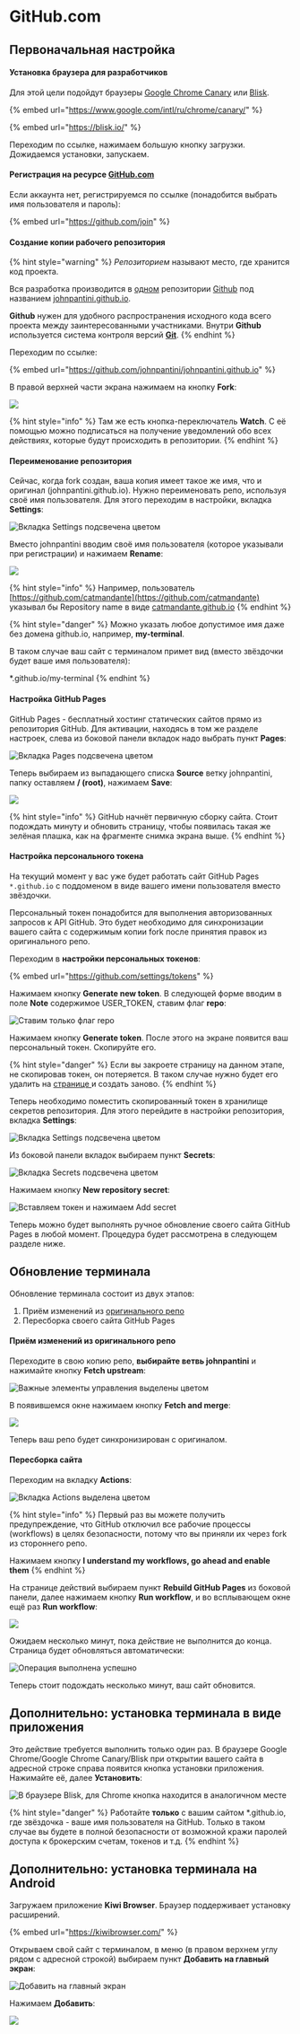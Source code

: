 # GitHub.com

## Первоначальная настройка

#### Установка браузера для разработчиков

Для этой цели подойдут браузеры [Google Chrome Canary](https://www.google.com/intl/ru/chrome/canary/) или [Blisk](https://blisk.io/).

{% embed url="https://www.google.com/intl/ru/chrome/canary/" %}

{% embed url="https://blisk.io/" %}

Переходим по ссылке, нажимаем большую кнопку загрузки. Дожидаемся установки, запускаем.

#### Регистрация на ресурсе [GitHub.com](https://github.com/)

Если аккаунта нет, регистрируемся по ссылке \(понадобится выбрать имя пользователя и пароль\):

{% embed url="https://github.com/join" %}

#### Создание копии рабочего репозитория

{% hint style="warning" %}
_Репозиторием_ называют место, где хранится код проекта.

Вся разработка производится в [одном](https://ru.wikipedia.org/wiki/%D0%9C%D0%BE%D0%BD%D0%BE%D1%80%D0%B5%D0%BF%D0%BE%D0%B7%D0%B8%D1%82%D0%BE%D1%80%D0%B8%D0%B9) репозитории [Github](https://github.com/) под названием  [johnpantini.github.io](https://github.com/johnpantini/johnpantini.github.io).

**Github** нужен для удобного распространения исходного кода всего проекта между заинтересованными участниками. Внутри **Github** используется система контроля версий [**Git**](https://ru.wikipedia.org/wiki/Git).
{% endhint %}

Переходим по ссылке:

{% embed url="https://github.com/johnpantini/johnpantini.github.io" %}

В правой верхней части экрана нажимаем на кнопку **Fork**:

![](../.gitbook/assets/image%20%28250%29.png)

{% hint style="info" %}
Там же есть кнопка-переключатель **Watch**. С её помощью можно подписаться на получение уведомлений обо всех действиях, которые будут происходить в репозитории.
{% endhint %}

#### Переименование репозитория

Сейчас, когда fork создан, ваша копия имеет такое же имя, что и оригинал \(johnpantini.github.io\). Нужно переименовать репо, используя своё имя пользователя. Для этого переходим в настройки, вкладка **Settings**:

![&#x412;&#x43A;&#x43B;&#x430;&#x434;&#x43A;&#x430; Settings &#x43F;&#x43E;&#x434;&#x441;&#x432;&#x435;&#x447;&#x435;&#x43D;&#x430; &#x446;&#x432;&#x435;&#x442;&#x43E;&#x43C;](../.gitbook/assets/image%20%28238%29.png)

Вместо johnpantini вводим своё имя пользователя \(которое указывали при регистрации\) и нажимаем **Rename**:

![](../.gitbook/assets/image%20%28249%29.png)

{% hint style="info" %}
Например, пользователь [https://github.com/catmandante](https://github.com/catmandante) указывал бы Repository name в виде [catmandante.github.io](https://github.com/catmandante/catmandante.github.io)
{% endhint %}

{% hint style="danger" %}
Можно указать любое допустимое имя даже без домена github.io, например, **my-terminal**.

В таком случае ваш сайт с терминалом примет вид \(вместо звёздочки будет ваше имя пользователя\):

\*.github.io/my-terminal
{% endhint %}

#### Настройка GitHub Pages

GitHub Pages - бесплатный хостинг статических сайтов прямо из репозитория GitHub. Для активации, находясь в том же разделе настроек, слева из боковой панели вкладок надо выбрать пункт **Pages**:

![&#x412;&#x43A;&#x43B;&#x430;&#x434;&#x43A;&#x430; Pages &#x43F;&#x43E;&#x434;&#x441;&#x432;&#x435;&#x447;&#x435;&#x43D;&#x430; &#x446;&#x432;&#x435;&#x442;&#x43E;&#x43C;](../.gitbook/assets/image%20%28237%29.png)

Теперь выбираем из выпадающего списка **Source** ветку johnpantini, папку оставляем **/ \(root\)**, нажимаем **Save**:

![](../.gitbook/assets/image%20%28239%29.png)

{% hint style="info" %}
GitHub начнёт первичную сборку сайта. Стоит подождать минуту и обновить страницу, чтобы появилась такая же зелёная плашка, как на фрагменте снимка экрана выше.
{% endhint %}

#### Настройка персонального токена

На текущий момент у вас уже будет работать сайт GitHub Pages `*.github.io` с поддоменом в виде вашего имени пользователя вместо звёздочки.

Персональный токен понадобится для выполнения авторизованных запросов к API GitHub. Это будет необходимо для синхронизации вашего сайта с содержимым копии fork после принятия правок из оригинального репо.

Переходим в **настройки персональных токенов**:

{% embed url="https://github.com/settings/tokens" %}

Нажимаем кнопку **Generate new token**. В следующей форме вводим в поле **Note** содержимое USER\_TOKEN, ставим флаг **repo**:

![&#x421;&#x442;&#x430;&#x432;&#x438;&#x43C; &#x442;&#x43E;&#x43B;&#x44C;&#x43A;&#x43E; &#x444;&#x43B;&#x430;&#x433; repo](../.gitbook/assets/image%20%28247%29.png)

Нажимаем кнопку **Generate token**. После этого на экране появится ваш персональный токен. Скопируйте его.

{% hint style="danger" %}
Если вы закроете страницу на данном этапе, не скопировав токен, он потеряется. В таком случае нужно будет его удалить на [странице ](https://github.com/settings/tokens)и создать заново.
{% endhint %}

Теперь необходимо поместить скопированный токен в хранилище секретов репозитория. Для этого перейдите в настройки репозитория, вкладка **Settings**:

![&#x412;&#x43A;&#x43B;&#x430;&#x434;&#x43A;&#x430; Settings &#x43F;&#x43E;&#x434;&#x441;&#x432;&#x435;&#x447;&#x435;&#x43D;&#x430; &#x446;&#x432;&#x435;&#x442;&#x43E;&#x43C;](../.gitbook/assets/image%20%28238%29.png)

Из боковой панели вкладок выбираем пункт **Secrets**:

![&#x412;&#x43A;&#x43B;&#x430;&#x434;&#x43A;&#x430; Secrets &#x43F;&#x43E;&#x434;&#x441;&#x432;&#x435;&#x447;&#x435;&#x43D;&#x430; &#x446;&#x432;&#x435;&#x442;&#x43E;&#x43C;](../.gitbook/assets/image%20%28242%29.png)

Нажимаем кнопку **New repository secret**:

![&#x412;&#x441;&#x442;&#x430;&#x432;&#x43B;&#x44F;&#x435;&#x43C; &#x442;&#x43E;&#x43A;&#x435;&#x43D; &#x438; &#x43D;&#x430;&#x436;&#x438;&#x43C;&#x430;&#x435;&#x43C; Add secret](../.gitbook/assets/image%20%28236%29.png)

Теперь можно будет выполнять ручное обновление своего сайта GitHub Pages в любой момент. Процедура будет рассмотрена в следующем разделе ниже. 

## Обновление терминала

Обновление терминала состоит из двух этапов:

1. Приём изменений из [оригинального репо](https://github.com/johnpantini/johnpantini.github.io)
2. Пересборка своего сайта GitHub Pages

#### Приём изменений из оригинального репо

Переходите в свою копию репо,  **выбирайте ветвь johnpantini** и нажимайте кнопку **Fetch upstream**:

![&#x412;&#x430;&#x436;&#x43D;&#x44B;&#x435; &#x44D;&#x43B;&#x435;&#x43C;&#x435;&#x43D;&#x442;&#x44B; &#x443;&#x43F;&#x440;&#x430;&#x432;&#x43B;&#x435;&#x43D;&#x438;&#x44F; &#x432;&#x44B;&#x434;&#x435;&#x43B;&#x435;&#x43D;&#x44B; &#x446;&#x432;&#x435;&#x442;&#x43E;&#x43C;](../.gitbook/assets/image%20%28241%29.png)

В появившемся окне нажимаем кнопку **Fetch and merge**:

![](../.gitbook/assets/image%20%28246%29.png)

Теперь ваш репо будет синхронизирован с оригиналом.

#### Пересборка сайта

Переходим на вкладку **Actions**:

![&#x412;&#x43A;&#x43B;&#x430;&#x434;&#x43A;&#x430; Actions &#x432;&#x44B;&#x434;&#x435;&#x43B;&#x435;&#x43D;&#x430; &#x446;&#x432;&#x435;&#x442;&#x43E;&#x43C;](../.gitbook/assets/image%20%28240%29.png)

{% hint style="info" %}
Первый раз вы можете получить предупреждение, что GitHub отключил все рабочие процессы \(workflows\) в целях безопасности, потому что вы приняли их через fork из стороннего репо. 

Нажимаем кнопку **I understand my workflows, go ahead and enable them**
{% endhint %}

На странице действий выбираем пункт **Rebuild GitHub Pages** из боковой панели, далее нажимаем кнопку **Run workflow**, и во всплывающем окне ещё раз **Run workflow**:

![](../.gitbook/assets/image%20%28245%29.png)

Ожидаем несколько минут, пока действие не выполнится до конца. Страница будет обновляться автоматически:

![&#x41E;&#x43F;&#x435;&#x440;&#x430;&#x446;&#x438;&#x44F; &#x432;&#x44B;&#x43F;&#x43E;&#x43B;&#x43D;&#x435;&#x43D;&#x430; &#x443;&#x441;&#x43F;&#x435;&#x448;&#x43D;&#x43E;](../.gitbook/assets/image%20%28243%29.png)

Теперь стоит подождать несколько минут, ваш сайт обновится.

## Дополнительно: установка терминала в виде приложения

Это действие требуется выполнить только один раз. В браузере Google Chrome/Google Chrome Canary/Blisk при открытии вашего сайта в адресной строке справа появится кнопка установки приложения. Нажимайте её, далее **Установить**:

![&#x412; &#x431;&#x440;&#x430;&#x443;&#x437;&#x435;&#x440;&#x435; Blisk, &#x434;&#x43B;&#x44F; Chrome &#x43A;&#x43D;&#x43E;&#x43F;&#x43A;&#x430; &#x43D;&#x430;&#x445;&#x43E;&#x434;&#x438;&#x442;&#x441;&#x44F; &#x432; &#x430;&#x43D;&#x430;&#x43B;&#x43E;&#x433;&#x438;&#x447;&#x43D;&#x43E;&#x43C; &#x43C;&#x435;&#x441;&#x442;&#x435;](../.gitbook/assets/image%20%28248%29.png)

{% hint style="danger" %}
Работайте **только** с вашим сайтом \*.github.io, где звёздочка - ваше имя пользователя на GitHub. Только в таком случае вы будете в полной безопасности от возможной кражи паролей доступа к брокерским счетам, токенов и т.д.
{% endhint %}

## Дополнительно: установка терминала на Android

Загружаем приложение **Kiwi Browser**. Браузер поддерживает установку расширений.

{% embed url="https://kiwibrowser.com/" %}

Открываем свой сайт с терминалом,  в меню \(в правом верхнем углу рядом с адресной строкой\) выбираем пункт **Добавить на главный экран**:

![&#x414;&#x43E;&#x431;&#x430;&#x432;&#x438;&#x442;&#x44C; &#x43D;&#x430; &#x433;&#x43B;&#x430;&#x432;&#x43D;&#x44B;&#x439; &#x44D;&#x43A;&#x440;&#x430;&#x43D;](../.gitbook/assets/image%20%28251%29.png)

Нажимаем **Добавить**:

![](../.gitbook/assets/image%20%28252%29.png)

